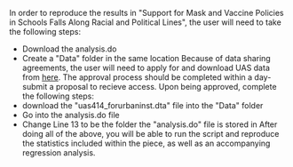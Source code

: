 In order to reproduce the results in "Support for Mask and Vaccine Policies in Schools Falls Along Racial and Political Lines", the user will need to take the following steps:
- Download the analysis.do
- Create a "Data" folder in the same location
Because of data sharing agreements, the user will need to apply for and download UAS data from [here](https://uasdata.usc.edu/uas-414). The approval process should be completed within a day- submit a proposal to recieve access. Upon being approved, complete the following steps:
- download the "uas414_forurbaninst.dta" file into the "Data" folder
- Go into the analysis.do file
- Change Line 13 to be the folder the "analysis.do" file is stored in
After doing all of the above, you will be able to run the script and reproduce the statistics included within the piece, as well as an accompanying regression analysis.
